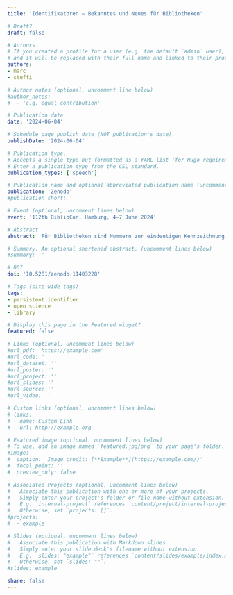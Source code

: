 ```yaml
---
title: 'Identifikatoren – Bekanntes und Neues für Bibliotheken'

# Draft?
draft: false

# Authors
# If you created a profile for a user (e.g. the default `admin` user), write the username (folder name) here
# and it will be replaced with their full name and linked to their profile.
authors:
- marc
- steffi

# Author notes (optional, uncomment line below)
#author_notes:
#  - 'e.g. equal contribution'

# Publication date
date: '2024-06-04'

# Schedule page publish date (NOT publication's date).
publishDate: '2024-06-04'

# Publication type.
# Accepts a single type but formatted as a YAML list (for Hugo requirements).
# Enter a publication type from the CSL standard.
publication_types: ['speech']

# Publication name and optional abbreviated publication name (uncomment line below).
publication: 'Zenodo'
#publication_short: ''

# Event (optional, uncomment lines below)
event: '112th BiblioCon, Hamburg, 4–7 June 2024'

# Abstract
abstract: 'Für Bibliotheken sind Nummern zur eindeutigen Kennzeichnung und Identifizierung selbstverständlich. Mit der Digitalisierung sind persistente Identifikatoren (PIDs) für primär digitale Objekte im Bibliotheksalltag üblich geworden. Dies gilt insbesondere im Fall wissenschaftlicher Bibliotheken, die Repositorien zur Ablage digitaler Publikationen und Daten betreiben sowie zunehmend auch eigene Publikationsdienste anbieten. PIDs werden in der digitalen Wissenschaft und im Zuge von Open Science jedoch für vielseitige Zwecke und Objekte eingesetzt, von denen einige für Bibliotheken zwar eher neu, aber insbesondere angesichts ihres Wandels von Relevanz sind. Dazu zählen neuere PIDs für bereits bekannte Zwecke sowie PIDs für bisher im Bibliotheksbereich unübliche Zwecke. Hier dargestellt ist das zunehmend komplexer werdende Netz der zu identifizierenden Entitäten und den dafür gebräuchlichen PIDs aus der Sicht von Bibliotheken.'

# Summary. An optional shortened abstract. (uncomment lines below)
#summary: ''

# DOI
doi: '10.5281/zenodo.11403228'

# Tags (site-wide tags)
tags:
- persistent identifier
- open science
- library

# Display this page in the Featured widget?
featured: false

# Links (optional, uncomment lines below)
#url_pdf: 'https://example.com'
#url_code: ''
#url_dataset: ''
#url_poster: ''
#url_project: ''
#url_slides: ''
#url_source: ''
#url_video: ''

# Custom links (optional, uncomment lines below)
# links:
# - name: Custom Link
#   url: http://example.org

# Featured image (optional, uncomment lines below)
# To use, add an image named `featured.jpg/png` to your page's folder.
#image:
#  caption: 'Image credit: [**Example**](https://example.com/)'
#  focal_point: ''
#  preview_only: false

# Associated Projects (optional, uncomment lines below)
#   Associate this publication with one or more of your projects.
#   Simply enter your project's folder or file name without extension.
#   E.g. `internal-project` references `content/project/internal-project/index.md`.
#   Otherwise, set `projects: []`.
#projects:
#  - example

# Slides (optional, uncomment lines below)
#   Associate this publication with Markdown slides.
#   Simply enter your slide deck's filename without extension.
#   E.g. `slides: "example"` references `content/slides/example/index.md`.
#   Otherwise, set `slides: ""`.
#slides: example

share: false
---
```

